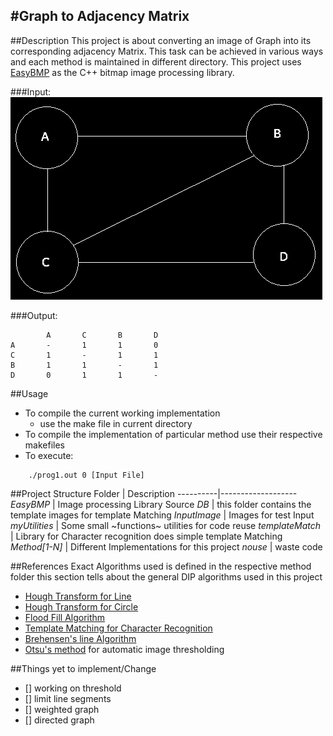 #Graph to Adjacency Matrix
-----------------------------

##Description
This project is about converting an image of Graph into its corresponding adjacency Matrix. This task can be achieved in various ways and each method is maintained in different directory. This project uses [EasyBMP](http://easybmp.sourceforge.net/) as the C++ bitmap image processing library.

###Input:
![A unweighted undirected Graph](https://github.com/mgarg1/GraphtoAdjMat/blob/master/InputImage/InputExample.png)

###Output:
```
        A       C       B       D
A       -       1       1       0
C       1       -       1       1
B       1       1       -       1
D       0       1       1       -
```

##Usage
* To compile the current working implementation 
	* use the make file in current directory
* To compile the implementation of particular method use their respective makefiles
* To execute: 
```
	./prog1.out 0 [Input File] 
```

##Project Structure
Folder | Description
----------|-------------------
*EasyBMP* | Image processing Library Source
*DB* | this folder contains the template images for template Matching
*InputImage* | Images for test Input
*myUtilities* | Some small ~functions~ utilities for code reuse
*templateMatch* | Library for Character recognition does simple template Matching
*Method[1-N]* | Different Implementations for this project
*nouse* | waste code

##References
Exact Algorithms used is defined in the respective method folder this section tells about the general DIP algorithms used in this project
- [Hough Transform for Line](http://en.wikipedia.org/wiki/Hough_transform#Implementation)
- [Hough Transform for Circle](http://en.wikipedia.org/wiki/Hough_transform#Circle_detection_process)
- [Flood Fill Algorithm](http://en.wikipedia.org/wiki/Flood_fill)
- [Template Matching for Character Recognition](http://en.wikipedia.org/wiki/Template_matching)
- [Brehensen's line Algorithm](http://en.wikipedia.org/wiki/Bresenham%27s_line_algorithm)
- [Otsu's method](http://en.wikipedia.org/wiki/Otsu%27s_method) for automatic image thresholding

##Things yet to implement/Change
- [] working on threshold
- [] limit line segments
- [] weighted graph
- [] directed graph

<!--
Method1:
Uses Approximation of the line between circles

Method2:
Color the line found out by Hough transform and Find the max and 
Min point as end of the line segment
Color only if there exists a white pixel beneath the line
=======
Color the line found out by Hough tranform and Find the max and 
min point as end of the line segment
COlor only if there exists a white pixel beneath the line

Use flood fill to

Method3:
Apply Hough transform between Circles

Method4:
-->